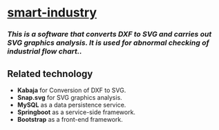 [smart-industry](https://github.com/git-simm/smart-industry)
=======
### *This is a software that converts DXF to SVG and carries out SVG graphics analysis. It is used for abnormal checking of industrial flow chart..*

Related technology
---

* **Kabaja** for Conversion of DXF to SVG.  
* **Snap.svg** for SVG graphics analysis.  
* **MySQL** as a data persistence service.  
* **Springboot** as a service-side framework.
* **Bootstrap** as a front-end framework.

